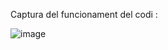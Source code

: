 Captura del funcionament del codi : 

![image](https://github.com/user-attachments/assets/c884c751-63cd-448e-a887-fe78ce29336c)



